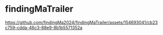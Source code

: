 
# findingMaTrailer
https://github.com/findingMa2024/findingMaTrailer/assets/154693041/cb23c759-cdda-46c3-88e9-8b1b5571352a


